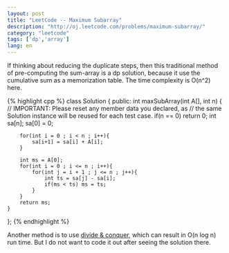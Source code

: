 ```yaml
---
layout: post
title: "LeetCode -- Maximum Subarray"
description: "http://oj.leetcode.com/problems/maximum-subarray/"
category: "leetcode"
tags: ['dp','array']
lang: en
---
```


If thinking about reducing the duplicate steps, then this traditional method of
pre-computing the sum-array is a dp solution, because it use the cumulative sum
as a memorization table. The time complexity is O(n^2) here.

{% highlight cpp %}
class Solution {
public:
    int maxSubArray(int A[], int n) {
        // IMPORTANT: Please reset any member data you declared, as
        // the same Solution instance will be reused for each test case.
        if(n == 0) return 0;
        int sa[n]; sa[0] = 0;
        
        for(int i = 0 ; i < n ; i++){
            sa[i+1] = sa[i] + A[i];
        }
        
        int ms = A[0];
        for(int i = 0 ; i <= n ; i++){
            for(int j = i + 1 ; j <= n ; j++){
                int ts = sa[j] - sa[i];
                if(ms < ts) ms = ts;
            }
        }
        return ms;
    }
};
{% endhighlight %}

Another method is to use [divide & conquer](http://oj.leetcode.com/discuss/694/how-solve-maximum-subarray-using-divide-and-conquer-approach), which can result in O(n log n) run time. But I do not want to code it out after seeing the solution there.

